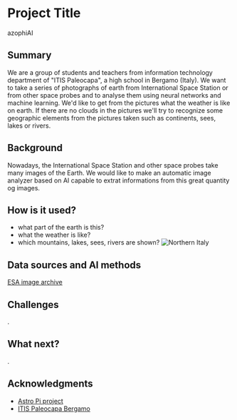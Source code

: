 <!-- This is the markdown template for the final project of the Building AI course, 
created by Reaktor Innovations and University of Helsinki. 
Copy the template, paste it to your GitHub README and edit! -->

# Project Title

azophiAI 

## Summary

We are a group of students and teachers from information technology department of "ITIS Paleocapa", a high school in Bergamo (Italy). 
We want to take a series of photographs of earth from International Space Station or from other space probes and to analyse them using neural networks and machine learning.
We'd like to get from the pictures what the weather is like on earth.
If there are no clouds in the pictures we'll try to recognize some geographic elements from the pictures taken such as continents, sees, lakes or rivers.

## Background

Nowadays, the International Space Station and other space probes take many images of the Earth.
We would like to make an automatic image analyzer based on AI capable to extrat informations from this great quantity og images.

## How is it used?
* what part of the earth is this?
* what the weather is like?
* which mountains, lakes, sees, rivers are shown?
![Northern Italy](http://www.esa.int/var/esa/storage/images/esa_multimedia/images/2007/05/envisat_image_of_the_alps/10268727-2-eng-GB/Envisat_image_of_the_Alps_pillars.jpg)


## Data sources and AI methods
[ESA image archive](http://www.esa.int/Applications/Observing_the_Earth/Image_archive)

## Challenges

.

## What next?

.

## Acknowledgments

* [Astro Pi project](https://astro-pi.org/)
* [ITIS Paleocapa Bergamo](https://www.itispaleocapa.edu.it/)
